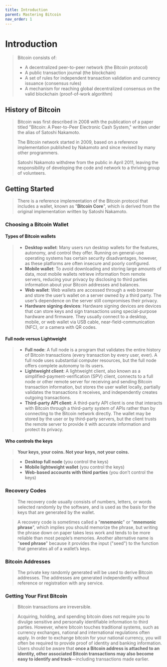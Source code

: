 ```yaml
---
title: Introduction
parent: Mastering Bitcoin
nav_order: 1
---
```


# Introduction

> Bitcoin consists of:
> - A decentralized peer-to-peer network (the Bitcoin protocol)
> - A public transaction journal (the blockchain)
> - A set of rules for independent transaction validation and currency issuance (consensus rules)
> - A mechanism for reaching global decentralized consensus on the valid blockchain (proof-of-work algorithm)

## History of Bitcoin

> Bitcoin was first described in 2008 with the publication of a paper titled "Bitcoin: A Peer-to-Peer Electronic Cash System," written under the alias of Satoshi Nakamoto. 
> 
> The Bitcoin network started in 2009, based on a reference implementation published by Nakamoto and since revised by many other programmers. 
> 
> Satoshi Nakamoto withdrew from the public in April 2011, leaving the responsibility of developing the code and network to a thriving group of volunteers.

## Getting Started

> There is a reference implementation of the Bitcoin protocol that includes a wallet, known as "**Bitcoin Core**", which is derived from the original implementation written by Satoshi Nakamoto.

### Choosing a Bitcoin Wallet

#### Types of Bitcoin wallets
> - **Desktop wallet**: Many users run desktop wallets for the features, autonomy, and control they offer. Running on general-use operating systems has certain security disadvantages, however, as these platforms are often insecure and poorly configured.
> - **Mobile wallet**: To avoid downloading and storing large amounts of data, most mobile wallets retrieve information from remote servers, reducing your privacy by disclosing to third parties information about your Bitcoin addresses and balances.
> - **Web wallet**: Web wallets are accessed through a web browser and store the user’s wallet on a server owned by a third party. The user’s dependence on the server still compromises their privacy.
> - **Hardware signing devices**: Hardware signing devices are devices that can store keys and sign transactions using special-purpose hardware and firmware. They usually connect to a desktop, mobile, or web wallet via USB cable, near-field-communication (NFC), or a camera with QR codes.

#### Full node versus Lightweight
> - **Full node**: A full node is a program that validates the entire history of Bitcoin transactions (every transaction by every user, ever). A full node uses substantial computer resources, but the full node offers complete autonomy to its users.
> - **Lightweight client**: A lightweight client, also known as a simplified-payment-verification (SPV) client, connects to a full node or other remote server for receiving and sending Bitcoin transaction information, but stores the user wallet locally, partially validates the transactions it receives, and independently creates outgoing transactions.
> - **Third-party API client**: A third-party API client is one that interacts with Bitcoin through a third-party system of APIs rather than by connecting to the Bitcoin network directly. The wallet may be stored by the user or by third-party servers, but the client trusts the remote server to provide it with accurate information and protect its privacy.

#### Who controls the keys

> **Your keys, your coins. Not your keys, not your coins.**

> - **Desktop full node** (you control the keys)
> - **Mobile lightweight wallet** (you control the keys)
> - **Web-based accounts with third parties** (you don’t control the keys)

### Recovery Codes

> The recovery code usually consists of numbers, letters, or words selected randomly by the software, and is used as the basis for the keys that are generated by the wallet.

> A recovery code is sometimes called a "**mnemonic**" or "**mnemonic phrase**", which implies you should memorize the phrase, but writing the phrase down on paper takes less work and tends to be more reliable than most people’s memories. Another alternative name is "**seed phrase**" because it provides the input ("seed") to the function that generates all of a wallet’s keys.

### Bitcoin Addresses

> The private key randomly generated will be used to derive Bitcoin addresses. The addresses are generated independently without reference or registration with any service.

### Getting Your First Bitcoin

> Bitcoin transactions are irreversible.

> Acquiring, holding, and spending bitcoin does not require you to divulge sensitive and personally identifiable information to third parties. However, where bitcoin touches traditional systems, such as currency exchanges, national and international regulations often apply. In order to exchange bitcoin for your national currency, you will often be required to provide proof of identity and banking information. Users should be aware that **once a Bitcoin address is attached to an identity, other associated Bitcoin transactions may also become easy to identify and track**—​including transactions made earlier. 




